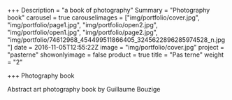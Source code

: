 +++
Description = "a book of photography"
Summary = "Photography book"
carousel = true
carouselimages = ["img/portfolio/cover.jpg", "img/portfolio/page1.jpg", "img/portfolio/open2.jpg", "img/portfolio/open1.jpg", "img/portfolio/page2.jpg", "img/portfolio/74612968_454499511866405_3245622896285974528_n.jpg"]
date = 2016-11-05T12:55:22Z
image = "img/portfolio/cover.jpg"
project = "pasterne"
showonlyimage = false
product = true
title = "Pas terne"
weight = "2"

+++
Photography book

Abstract art photography book by Guillaume Bouzige
